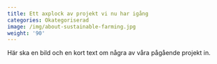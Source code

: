 ```yaml
---
title: Ett axplock av projekt vi nu har igång
categories: Okategoriserad
image: /img/about-sustainable-farming.jpg
weight: '90'
---
```

Här ska en bild och en kort text om några av våra pågående projekt in.
